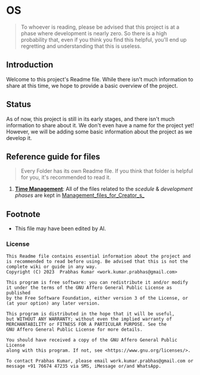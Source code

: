 # OS

> To whoever is reading, please be advised that this project is at a phase where development is nearly zero. So there is a high probability that, even if you think you find this helpful, you'll end up regretting and understanding that this is useless.


## Introduction

Welcome to this project's Readme file. While there isn't much information to share at this time, we hope to provide a basic overview of the project.


## Status

As of now, this project is still in its early stages, and there isn't much information to share about it. We don't even have a name for the project yet! However, we will be adding some basic information about the project as we develop it.


## Reference guide for files

> Every Folder has its own Readme file. If you think that folder is helpful for you, it's recommended to read it.

1. [__Time Management__](/Management_files_for_Creator_s_/): All of the files related to the _scedule_ & _development phases_ are kept in [Management_files_for_Creator_s_](/Management_files_for_Creator_s_/)


## Footnote

- This file may have been edited by AI.

### License


    This Readme file contains essential information about the project and is recommended to read before using. Be advised that this is not the complete wiki or guide in any way.
    Copyright (C) 2023  Prabhas Kumar <work.kumar.prabhas@gmail.com>

    This program is free software: you can redistribute it and/or modify
    it under the terms of the GNU Affero General Public License as published
    by the Free Software Foundation, either version 3 of the License, or
    (at your option) any later version.

    This program is distributed in the hope that it will be useful,
    but WITHOUT ANY WARRANTY; without even the implied warranty of
    MERCHANTABILITY or FITNESS FOR A PARTICULAR PURPOSE. See the
    GNU Affero General Public License for more details.

    You should have received a copy of the GNU Affero General Public License
    along with this program. If not, see <https://www.gnu.org/licenses/>.
    
    To contact Prabhas Kumar, please email work.kumar.prabhas@gmail.com or message +91 76674 47235 via SMS, iMessage or/and WhatsApp.
